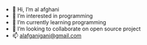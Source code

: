 - 👋 Hi, I’m al afghani
- 👀 I’m interested in programming
- 🌱 I’m currently learning programming
- 💞️ I’m looking to collaborate on open source project
- 📫 alafganigani@gmail.com

<!---
alafgani1000/alafgani1000 is a ✨ special ✨ repository because its `README.md` (this file) appears on your GitHub profile.
You can click the Preview link to take a look at your changes.
--->
